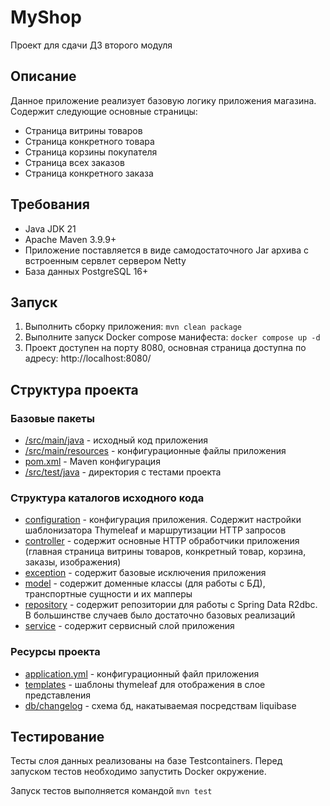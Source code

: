 # MyShop
Проект для сдачи ДЗ второго модуля 

## Описание
Данное приложение реализует базовую логику приложения магазина. Содержит следующие основные страницы:
- Страница витрины товаров
- Страница конкретного товара
- Страница корзины покупателя
- Страница всех заказов
- Страница конкретного заказа

## Требования
- Java JDK 21
- Apache Maven 3.9.9+
- Приложение поставляется в виде самодостаточного Jar архива с встроенным сервлет сервером Netty
- База данных PostgreSQL 16+

## Запуск
1. Выполнить сборку приложения: `mvn clean package`
2. Выполните запуск Docker compose манифеста: `docker compose up -d`
3. Проект доступен на порту 8080, основная страница доступна по адресу: http://localhost:8080/

## Структура проекта
### Базовые пакеты
- [/src/main/java](src/main/java) - исходный код приложения
- [/src/main/resources](src/main/resources) - конфигурационные файлы приложения
- [pom.xml](pom.xml) - Maven конфигурация
- [/src/test/java](src/test/java) - директория с тестами проекта

### Структура каталогов исходного кода
- [configuration](src/main/java/ru/girqa/myshop/configuration) - конфигурация приложения. Содержит настройки шаблонизатора Thymeleaf и маршрутизации HTTP запросов
- [controller](src/main/java/ru/girqa/myshop/controller) - содержит основные HTTP обработчики приложения (главная страница витрины товаров, конкретный товар, корзина, заказы, изображения)
- [exception](src/main/java/ru/girqa/myshop/exception) - содержит базовые исключения приложения
- [model](src/main/java/ru/girqa/myshop/model) - содержит доменные классы (для работы с БД), транспортные сущности и их мапперы
- [repository](src/main/java/ru/girqa/myshop/repository) - содержит репозитории для работы с Spring Data R2dbc. В большинстве случаев было достаточно базовых реализаций
- [service](src/main/java/ru/girqa/myshop/service) - содержит сервисный слой приложения

### Ресурсы проекта
- [application.yml](src/main/resources/application.yml) - конфигурационный файл приложения
- [templates](src/main/resources/templates) - шаблоны thymeleaf для отображения в слое представления
- [db/changelog](src/main/resources/db/changelog) - схема бд, накатываемая посредствам liquibase

## Тестирование
Тесты слоя данных реализованы на базе Testcontainers. Перед запуском тестов необходимо запустить Docker окружение.

Запуск тестов выполняется командой `mvn test`

